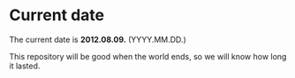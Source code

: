 # Current date

The current date is **2012.08.09.** (YYYY.MM.DD.)

This repository will be good when the world ends, so we will know how long it lasted.